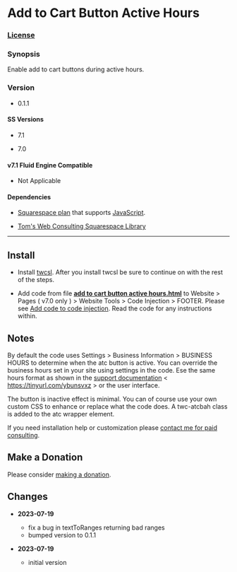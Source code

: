 # Add to Cart Button Active Hours

### [License][1]

### Synopsis

Enable add to cart buttons during active hours.

### Version

  * 0.1.1

#### SS Versions

  * 7.1
  
  * 7.0

#### v7.1 Fluid Engine Compatible

  * Not Applicable

#### Dependencies

  * [Squarespace plan][2] that supports [JavaScript][3].
  
  * [Tom's Web Consulting Squarespace Library][4]

---

## Install

* Install [twcsl][5]. After you install twcsl be sure to continue on with the
  rest of the steps.
  
* Add code from file **[add to cart button active hours.html][6]** to Website >
  Pages ( v7.0 only ) > Website Tools > Code Injection > FOOTER. Please see [Add
  code to code injection][7]. Read the code for any instructions within.

## Notes

By default the code uses Settings > Business Information > BUSINESS HOURS to
determine when the atc button is active. You can override the business hours set
in your site using settings in the code. Ese the same hours format as shown in
the [support documentation][8] < https://tinyurl.com/ybunsvxz > or the user
interface. 

The button is inactive effect is minimal. You can of course use your own custom
CSS to enhance or replace what the code does. A twc-atcbah class is added to
the atc wrapper element.

If you need installation help or customization please [contact me for paid
consulting][9].

## Make a Donation

Please consider [making a donation][10].

## Changes

* **2023-07-19**

  * fix a bug in textToRanges returning bad ranges
  * bumped version to 0.1.1
  
* **2023-07-19**

  * initial version

[1]: https://github.com/tomsWebConsulting/twcsl/blob/main/LICENSE.txt#L1
[2]: https://www.squarespace.com/pricing
[3]: https://en.wikipedia.org/wiki/JavaScript
[4]: https://github.com/tomsWebConsulting/twcsl
[5]: https://github.com/tomsWebConsulting/twcsl#install-options
[6]: add%20to%20cart%20button%20active%20hours.html#L1
[7]: https://support.squarespace.com/hc/en-us/articles/205815908-Using-code-injection#toc-add-code-to-code-injection
[8]: https://support.squarespace.com/hc/en-us/articles/212872328-Business-Information-Settings#toc-formatting-business-hours
[9]: http://www.tomsWeb.consulting/contact.html
[10]: https://github.com/tomsWebConsulting/twcsl#make-a-donation

